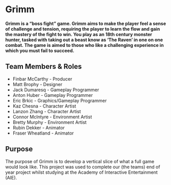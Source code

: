 # Grimm
__Grimm is a “boss fight” game. Grimm aims to make the player feel a sense of challenge and tension, requiring
the player to learn the flow and gain the mastery of the fight to win. You play as an 18th century monster
hunter, tasked with taking out a beast know as ‘The Raven’ in one on one combat. The game is aimed to those
who like a challenging experience in which you must fail to succeed.__

## Team Members & Roles
* Finbar McCarthy - Producer
* Matt Brophy - Designer
* Jack Dumaresq - Gameplay Programmer
* Anton Huber - Gameplay Programmer
* Eric Brkic - Graphics/Gameplay Programmer
* Kaz Chesna - Character Artist
* Lanzon Zhang - Character Artist
* Connor McIntyre - Environment Artist
* Bretty Murphy - Environment Artist
* Rubin Dekker - Animator
* Fraser Wheatland - Animator

## Purpose
The purpose of Grimm is to develop a vertical slice of what a full game would look like. This project was used to complete our (the teams)
end of year project whilst studying at the Academy of Interactive Entertainment (AIE).
